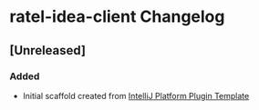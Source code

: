 <!-- Keep a Changelog guide -> https://keepachangelog.com -->

# ratel-idea-client Changelog

## [Unreleased]
### Added
- Initial scaffold created from [IntelliJ Platform Plugin Template](https://github.com/JetBrains/intellij-platform-plugin-template)
